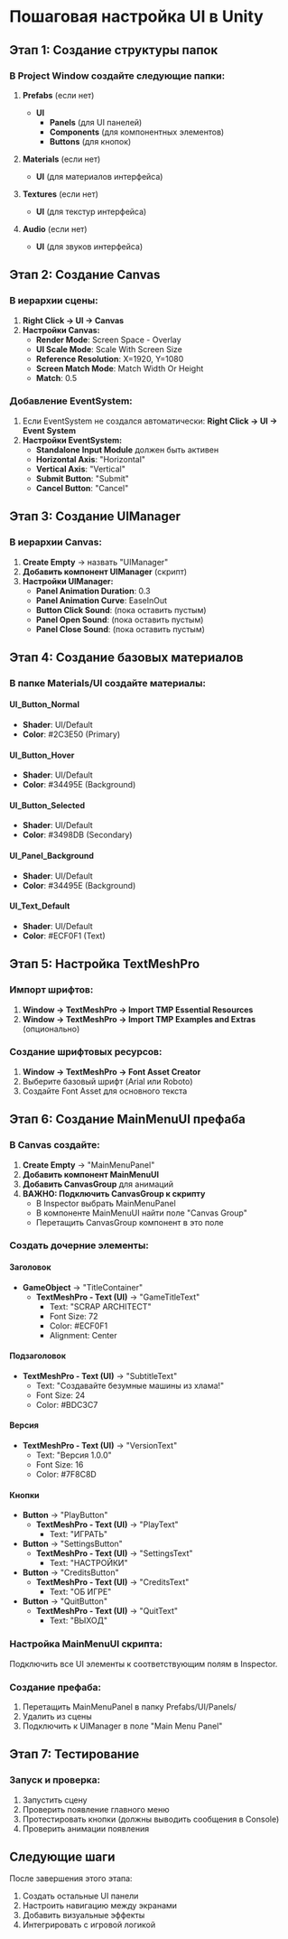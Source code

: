 # Пошаговая настройка UI в Unity

## Этап 1: Создание структуры папок

### В Project Window создайте следующие папки:
1. **Prefabs** (если нет)
   - **UI**
     - **Panels** (для UI панелей)
     - **Components** (для компонентных элементов)
     - **Buttons** (для кнопок)

2. **Materials** (если нет)
   - **UI** (для материалов интерфейса)

3. **Textures** (если нет)
   - **UI** (для текстур интерфейса)

4. **Audio** (если нет)
   - **UI** (для звуков интерфейса)

## Этап 2: Создание Canvas

### В иерархии сцены:
1. **Right Click → UI → Canvas**
2. **Настройки Canvas:**
   - **Render Mode**: Screen Space - Overlay
   - **UI Scale Mode**: Scale With Screen Size
   - **Reference Resolution**: X=1920, Y=1080
   - **Screen Match Mode**: Match Width Or Height
   - **Match**: 0.5

### Добавление EventSystem:
1. Если EventSystem не создался автоматически: **Right Click → UI → Event System**
2. **Настройки EventSystem:**
   - **Standalone Input Module** должен быть активен
   - **Horizontal Axis**: "Horizontal"
   - **Vertical Axis**: "Vertical"
   - **Submit Button**: "Submit"
   - **Cancel Button**: "Cancel"

## Этап 3: Создание UIManager

### В иерархии Canvas:
1. **Create Empty** → назвать "UIManager"
2. **Добавить компонент UIManager** (скрипт)
3. **Настройки UIManager:**
   - **Panel Animation Duration**: 0.3
   - **Panel Animation Curve**: EaseInOut
   - **Button Click Sound**: (пока оставить пустым)
   - **Panel Open Sound**: (пока оставить пустым)
   - **Panel Close Sound**: (пока оставить пустым)

## Этап 4: Создание базовых материалов

### В папке Materials/UI создайте материалы:

#### UI_Button_Normal
- **Shader**: UI/Default
- **Color**: #2C3E50 (Primary)

#### UI_Button_Hover
- **Shader**: UI/Default
- **Color**: #34495E (Background)

#### UI_Button_Selected
- **Shader**: UI/Default
- **Color**: #3498DB (Secondary)

#### UI_Panel_Background
- **Shader**: UI/Default
- **Color**: #34495E (Background)

#### UI_Text_Default
- **Shader**: UI/Default
- **Color**: #ECF0F1 (Text)

## Этап 5: Настройка TextMeshPro

### Импорт шрифтов:
1. **Window → TextMeshPro → Import TMP Essential Resources**
2. **Window → TextMeshPro → Import TMP Examples and Extras** (опционально)

### Создание шрифтовых ресурсов:
1. **Window → TextMeshPro → Font Asset Creator**
2. Выберите базовый шрифт (Arial или Roboto)
3. Создайте Font Asset для основного текста

## Этап 6: Создание MainMenuUI префаба

### В Canvas создайте:
1. **Create Empty** → "MainMenuPanel"
2. **Добавить компонент MainMenuUI**
3. **Добавить CanvasGroup** для анимаций
4. **ВАЖНО: Подключить CanvasGroup к скрипту**
   - В Inspector выбрать MainMenuPanel
   - В компоненте MainMenuUI найти поле "Canvas Group"
   - Перетащить CanvasGroup компонент в это поле

### Создать дочерние элементы:

#### Заголовок
- **GameObject** → "TitleContainer"
  - **TextMeshPro - Text (UI)** → "GameTitleText"
    - Text: "SCRAP ARCHITECT"
    - Font Size: 72
    - Color: #ECF0F1
    - Alignment: Center

#### Подзаголовок
- **TextMeshPro - Text (UI)** → "SubtitleText"
  - Text: "Создавайте безумные машины из хлама!"
  - Font Size: 24
  - Color: #BDC3C7

#### Версия
- **TextMeshPro - Text (UI)** → "VersionText"
  - Text: "Версия 1.0.0"
  - Font Size: 16
  - Color: #7F8C8D

#### Кнопки
- **Button** → "PlayButton"
  - **TextMeshPro - Text (UI)** → "PlayText"
    - Text: "ИГРАТЬ"
- **Button** → "SettingsButton"
  - **TextMeshPro - Text (UI)** → "SettingsText"
    - Text: "НАСТРОЙКИ"
- **Button** → "CreditsButton"
  - **TextMeshPro - Text (UI)** → "CreditsText"
    - Text: "ОБ ИГРЕ"
- **Button** → "QuitButton"
  - **TextMeshPro - Text (UI)** → "QuitText"
    - Text: "ВЫХОД"

### Настройка MainMenuUI скрипта:
Подключить все UI элементы к соответствующим полям в Inspector.

### Создание префаба:
1. Перетащить MainMenuPanel в папку Prefabs/UI/Panels/
2. Удалить из сцены
3. Подключить к UIManager в поле "Main Menu Panel"

## Этап 7: Тестирование

### Запуск и проверка:
1. Запустить сцену
2. Проверить появление главного меню
3. Протестировать кнопки (должны выводить сообщения в Console)
4. Проверить анимации появления

## Следующие шаги

После завершения этого этапа:
1. Создать остальные UI панели
2. Настроить навигацию между экранами
3. Добавить визуальные эффекты
4. Интегрировать с игровой логикой
